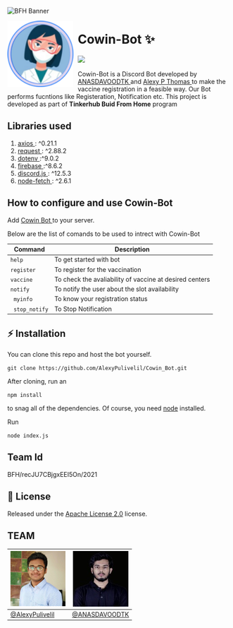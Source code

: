 ![BFH Banner](https://trello-attachments.s3.amazonaws.com/542e9c6316504d5797afbfb9/542e9c6316504d5797afbfc1/39dee8d993841943b5723510ce663233/Frame_19.png)

<img width="150" height="150" align="left" style="float: left; margin: 0 10px 0 0;" alt="Karma" src="https://github.com/AlexyPulivelil/Cowin_Bot/blob/main/attachment/bot%20(1).png"> 

# Cowin-Bot ✨

[![](https://img.shields.io/badge/discord.js-v12.0.0--dev-blue.svg?logo=npm)](https://github.com/discordjs)


Cowin-Bot is a Discord Bot developed by <a href="https://github.com/ANASDAVOODTK">ANASDAVOODTK </a> and <a href="https://github.com/AlexyPulivelil">Alexy P Thomas </a> to make the vaccine registration in a feasible way. Our Bot performs fucntions like Registeration, Notification etc. This project is developed as part of **Tinkerhub Buid From Home** program

## Libraries used
1. <a href="https://www.npmjs.com/package/axios">axios </a> : ^0.21.1
2. <a href="https://www.npmjs.com/package/request"> request </a> : ^2.88.2
3. <a href="https://www.npmjs.com/package/dotenv"> dotenv  </a> :^9.0.2
4. <a href="https://firebase.google.com/"> firebase </a> :^8.6.2
5. <a href="https://discord.js.org/#/"> discord.js  </a> : ^12.5.3
6. <a href="https://www.npmjs.com/package/node-fetch"> node-fetch </a> : ^2.6.1
 



## How to configure and use Cowin-Bot

Add <a href="https://discordapp.com/oauth2/authorize?client_id=844522949138055189&scope=bot&permissions=66186303">Cowin Bot </a> to your server. 

Below are the list of comands to be used to intrect with Cowin-Bot

| Command | Description
|---------|-------------|
| ```help ```  | To get started with bot |
| ```register ```  | To register for the vaccination |
| ```vaccine ```  | To check the avaliability of vaccine at desired centers |
| ```notify```  | To notify the user about the slot availability |
| ``` myinfo```  | To know your registration status |
| ``` stop_notify```  | To Stop Notification |




## ⚡ Installation


You can clone this repo and host the bot yourself.
```
git clone https://github.com/AlexyPulivelil/Cowin_Bot.git
```
After cloning, run an
```
npm install
```
to snag all of the dependencies. Of course, you need [node](https://nodejs.org/en/) installed.

Run
```
node index.js
```

## Team Id

BFH/recJU7CBjgxEEI5On/2021

## 📖 License

Released under the [Apache License 2.0](https://github.com/Spiderjockey02/Discord-Bot/blob/master/LICENSE) license.

## TEAM
![Alexy](https://github.com/AlexyPulivelil/Cowin_Bot/blob/main/attachment/Alexy.jpg) | ![Anas](https://github.com/AlexyPulivelil/Cowin_Bot/blob/main/attachment/anas11%20(1).jpg) | 
------------ | -------------
[@AlexyPulivelil](https://github.com/AlexyPulivelil) | [@ANASDAVOODTK](https://github.com/ANASDAVOODTK)
